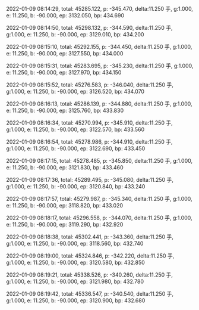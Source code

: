 2022-01-09 08:14:29, total: 45285.122, p: -345.470, delta:11.250 手, g:1.000, e: 11.250, b: -90.000, ep: 3132.050, bp: 434.690

2022-01-09 08:14:50, total: 45298.132, p: -344.590, delta:11.250 手, g:1.000, e: 11.250, b: -90.000, ep: 3129.010, bp: 434.200

2022-01-09 08:15:10, total: 45292.155, p: -344.450, delta:11.250 手, g:1.000, e: 11.250, b: -90.000, ep: 3127.550, bp: 434.000

2022-01-09 08:15:31, total: 45283.695, p: -345.230, delta:11.250 手, g:1.000, e: 11.250, b: -90.000, ep: 3127.970, bp: 434.150

2022-01-09 08:15:52, total: 45276.583, p: -346.040, delta:11.250 手, g:1.000, e: 11.250, b: -90.000, ep: 3126.520, bp: 434.070

2022-01-09 08:16:13, total: 45286.139, p: -344.880, delta:11.250 手, g:1.000, e: 11.250, b: -90.000, ep: 3125.760, bp: 433.830

2022-01-09 08:16:34, total: 45270.994, p: -345.910, delta:11.250 手, g:1.000, e: 11.250, b: -90.000, ep: 3122.570, bp: 433.560

2022-01-09 08:16:54, total: 45278.986, p: -344.910, delta:11.250 手, g:1.000, e: 11.250, b: -90.000, ep: 3122.690, bp: 433.450

2022-01-09 08:17:15, total: 45278.485, p: -345.850, delta:11.250 手, g:1.000, e: 11.250, b: -90.000, ep: 3121.830, bp: 433.460

2022-01-09 08:17:36, total: 45289.495, p: -345.080, delta:11.250 手, g:1.000, e: 11.250, b: -90.000, ep: 3120.840, bp: 433.240

2022-01-09 08:17:57, total: 45279.987, p: -345.340, delta:11.250 手, g:1.000, e: 11.250, b: -90.000, ep: 3118.820, bp: 433.020

2022-01-09 08:18:17, total: 45296.558, p: -344.070, delta:11.250 手, g:1.000, e: 11.250, b: -90.000, ep: 3119.290, bp: 432.920

2022-01-09 08:18:38, total: 45302.441, p: -343.360, delta:11.250 手, g:1.000, e: 11.250, b: -90.000, ep: 3118.560, bp: 432.740

2022-01-09 08:19:00, total: 45324.846, p: -342.220, delta:11.250 手, g:1.000, e: 11.250, b: -90.000, ep: 3120.580, bp: 432.850

2022-01-09 08:19:21, total: 45338.526, p: -340.260, delta:11.250 手, g:1.000, e: 11.250, b: -90.000, ep: 3121.980, bp: 432.780

2022-01-09 08:19:42, total: 45336.547, p: -340.540, delta:11.250 手, g:1.000, e: 11.250, b: -90.000, ep: 3120.900, bp: 432.680